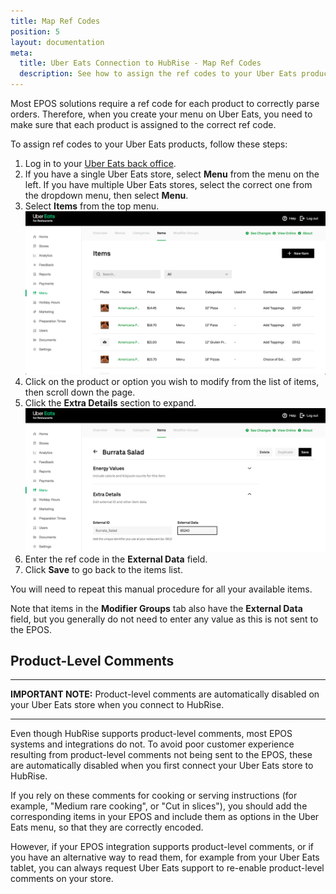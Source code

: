 ```yaml
---
title: Map Ref Codes
position: 5
layout: documentation
meta:
  title: Uber Eats Connection to HubRise - Map Ref Codes
  description: See how to assign the ref codes to your Uber Eats products so that they are correctly sent to your EPOS. Log in to your Uber Eats back office and follow these instructions.
---
```


Most EPOS solutions require a ref code for each product to correctly parse orders. Therefore, when you create your menu on Uber Eats, you need to make sure that each product is assigned to the correct ref code.

To assign ref codes to your Uber Eats products, follow these steps:

1. Log in to your [Uber Eats back office](https://restaurant.uber.com/).
1. If you have a single Uber Eats store, select **Menu** from the menu on the left. If you have multiple Uber Eats stores, select the correct one from the dropdown menu, then select **Menu**.
1. Select **Items** from the top menu.
   ![Uber Eats back office](../images/007-en-uber-eats-back-office.png)
1. Click on the product or option you wish to modify from the list of items, then scroll down the page.
1. Click the **Extra Details** section to expand.
   ![Uber Eats item page](../images/008-en-uber-eats-item-page.png)
1. Enter the ref code in the **External Data** field.
1. Click **Save** to go back to the items list.

You will need to repeat this manual procedure for all your available items.

Note that items in the **Modifier Groups** tab also have the **External Data** field, but you generally do not need to enter any value as this is not sent to the EPOS.

## Product-Level Comments

---

**IMPORTANT NOTE:** Product-level comments are automatically disabled on your Uber Eats store when you connect to HubRise.

---

Even though HubRise supports product-level comments, most EPOS systems and integrations do not.
To avoid poor customer experience resulting from product-level comments not being sent to the EPOS, these are automatically disabled when you first connect your Uber Eats store to HubRise.

If you rely on these comments for cooking or serving instructions (for example, "Medium rare cooking", or "Cut in slices"), you should add the corresponding items in your EPOS and include them as options in the Uber Eats menu, so that they are correctly encoded.

However, if your EPOS integration supports product-level comments, or if you have an alternative way to read them, for example from your Uber Eats tablet, you can always request Uber Eats support to re-enable product-level comments on your store.
